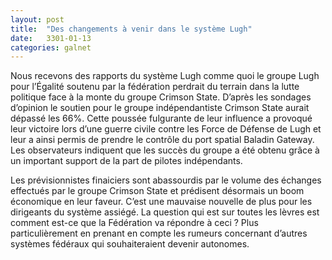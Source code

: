 ```yaml
---
layout: post
title:  "Des changements à venir dans le système Lugh"
date:   3301-01-13
categories: galnet
---
```

Nous recevons des rapports du système Lugh comme quoi le groupe Lugh pour l’Égalité soutenu par la fédération perdrait du terrain dans la lutte politique face à la monte du groupe Crimson State. D’après les sondages d’opinion le soutien pour le groupe indépendantiste Crimson State aurait dépassé les 66%. Cette poussée fulgurante de leur influence a provoqué leur victoire lors d’une guerre civile contre les Force de Défense de Lugh et leur a ainsi permis de prendre le contrôle du port spatial Baladin Gateway. Les observateurs indiquent que les succès du groupe a été obtenu grâce à un important support de la part de pilotes indépendants.

Les prévisionnistes finaiciers sont abassourdis par le volume des échanges effectués par le groupe Crimson State et prédisent désormais un boom économique en leur faveur. C’est une mauvaise nouvelle de plus pour les dirigeants du système assiégé. La question qui est sur toutes les lèvres est comment est-ce que la Fédération va répondre à ceci ? Plus particulièrement en prenant en compte les rumeurs concernant d’autres systèmes fédéraux qui souhaiteraient devenir autonomes.
